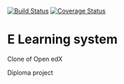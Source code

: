 [![Build Status](https://travis-ci.org/Cybran111/Learning-system.svg?branch=master)](https://travis-ci.org/Cybran111/Learning-system) [![Coverage Status](https://coveralls.io/repos/Cybran111/Learning-system/badge.svg)](https://coveralls.io/r/Cybran111/Learning-system)


E Learning system
=================
Clone of Open edX

Diploma project
